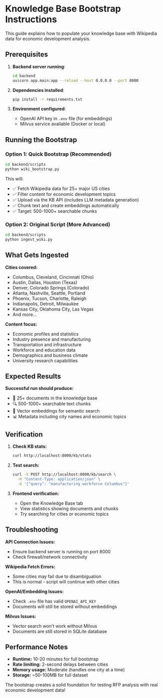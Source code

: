 # Knowledge Base Bootstrap Instructions

This guide explains how to populate your knowledge base with Wikipedia data for economic development analysis.

## Prerequisites

1. **Backend server running**:
   ```bash
   cd backend
   uvicorn app.main:app --reload --host 0.0.0.0 --port 8000
   ```

2. **Dependencies installed**:
   ```bash
   pip install -r requirements.txt
   ```

3. **Environment configured**:
   - OpenAI API key in `.env` file (for embeddings)
   - Milvus service available (Docker or local)

## Running the Bootstrap

### Option 1: Quick Bootstrap (Recommended)
```bash
cd backend/scripts
python wiki_bootstrap.py
```

This will:
- ✅ Fetch Wikipedia data for 25+ major US cities
- ✅ Filter content for economic development topics
- ✅ Upload via the KB API (includes LLM metadata generation)
- ✅ Chunk text and create embeddings automatically
- ✅ Target: 500-1000+ searchable chunks

### Option 2: Original Script (More Advanced)
```bash
cd backend/scripts
python ingest_wiki.py
```

## What Gets Ingested

**Cities covered:**
- Columbus, Cleveland, Cincinnati (Ohio)
- Austin, Dallas, Houston (Texas) 
- Denver, Colorado Springs (Colorado)
- Atlanta, Nashville, Seattle, Portland
- Phoenix, Tucson, Charlotte, Raleigh
- Indianapolis, Detroit, Milwaukee
- Kansas City, Oklahoma City, Las Vegas
- And more...

**Content focus:**
- Economic profiles and statistics
- Industry presence and manufacturing
- Transportation and infrastructure
- Workforce and education data
- Demographics and business climate
- University research capabilities

## Expected Results

**Successful run should produce:**
- 📄 25+ documents in the knowledge base
- 🔍 500-1000+ searchable text chunks
- 🎯 Vector embeddings for semantic search
- 📊 Metadata including city names and economic topics

## Verification

1. **Check KB stats:**
   ```bash
   curl http://localhost:8000/kb/stats
   ```

2. **Test search:**
   ```bash
   curl -X POST http://localhost:8000/kb/search \
     -H "Content-Type: application/json" \
     -d '{"query": "manufacturing workforce Columbus"}'
   ```

3. **Frontend verification:**
   - Open the Knowledge Base tab
   - View statistics showing documents and chunks
   - Try searching for cities or economic topics

## Troubleshooting

**API Connection Issues:**
- Ensure backend server is running on port 8000
- Check firewall/network connectivity

**Wikipedia Fetch Errors:**
- Some cities may fail due to disambiguation
- This is normal - script will continue with other cities

**OpenAI/Embedding Issues:**
- Check `.env` file has valid `OPENAI_API_KEY`
- Documents will still be stored without embeddings

**Milvus Issues:**
- Vector search won't work without Milvus
- Documents are still stored in SQLite database

## Performance Notes

- **Runtime:** 10-20 minutes for full bootstrap
- **Rate limiting:** 2-second delays between cities
- **Memory usage:** Moderate (handles one city at a time)
- **Storage:** ~50-100MB for full dataset

The bootstrap creates a solid foundation for testing RFP analysis with real economic development data!